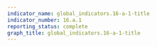 ```yaml
---
indicator_name: global_indicators.16-a-1-title
indicator_number: 16.a.1
reporting_status: complete
graph_title: global_indicators.16-a-1-title
---
```

